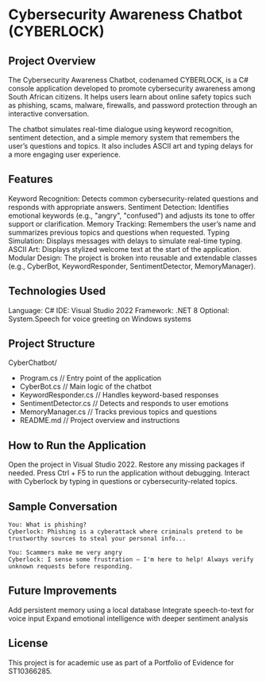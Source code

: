 # Cybersecurity Awareness Chatbot (CYBERLOCK)

## Project Overview

The Cybersecurity Awareness Chatbot, codenamed CYBERLOCK, is a C# console application developed to promote cybersecurity awareness among South African citizens. It helps users learn about online safety topics such as phishing, scams, malware, firewalls, and password protection through an interactive conversation.

The chatbot simulates real-time dialogue using keyword recognition, sentiment detection, and a simple memory system that remembers the user’s questions and topics. It also includes ASCII art and typing delays for a more engaging user experience.

## Features

Keyword Recognition: Detects common cybersecurity-related questions and responds with appropriate answers.
Sentiment Detection: Identifies emotional keywords (e.g., "angry", "confused") and adjusts its tone to offer support or clarification.
Memory Tracking: Remembers the user’s name and summarizes previous topics and questions when requested.
Typing Simulation: Displays messages with delays to simulate real-time typing.
ASCII Art: Displays stylized welcome text at the start of the application.
Modular Design: The project is broken into reusable and extendable classes (e.g., CyberBot, KeywordResponder, SentimentDetector, MemoryManager).

## Technologies Used

Language: C#
IDE: Visual Studio 2022
Framework: .NET 8
Optional: System.Speech for voice greeting on Windows systems

## Project Structure

CyberChatbot/
- Program.cs                // Entry point of the application
- CyberBot.cs               // Main logic of the chatbot
- KeywordResponder.cs       // Handles keyword-based responses
- SentimentDetector.cs      // Detects and responds to user emotions
- MemoryManager.cs          // Tracks previous topics and questions
- README.md                 // Project overview and instructions

## How to Run the Application

Open the project in Visual Studio 2022.
Restore any missing packages if needed.
Press Ctrl + F5 to run the application without debugging.
Interact with Cyberlock by typing in questions or cybersecurity-related topics.

## Sample Conversation

```plaintext
You: What is phishing?
Cyberlock: Phishing is a cyberattack where criminals pretend to be trustworthy sources to steal your personal info...

You: Scammers make me very angry
Cyberlock: I sense some frustration – I'm here to help! Always verify unknown requests before responding.
```

## Future Improvements

Add persistent memory using a local database
Integrate speech-to-text for voice input
Expand emotional intelligence with deeper sentiment analysis

## License

This project is for academic use as part of a Portfolio of Evidence for ST10366285. 
